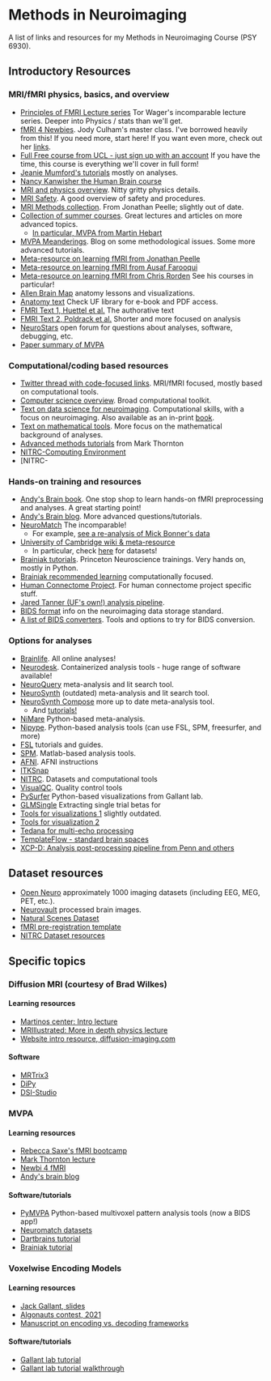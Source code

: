 # Methods in Neuroimaging

A list of links and resources for my Methods in Neuroimaging Course (PSY 6930). 

## Introductory Resources
### MRI/fMRI physics, basics, and overview
- [Principles of FMRI Lecture series](https://www.youtube.com/watch?v=ZL-Tr1KSMKY&list=PLfXA4opIOVrGHncHRxI3Qa5GeCSudwmxM&pp=iAQB) Tor Wager's incomparable lecture series. Deeper into Physics / stats than we'll get. 
- [fMRI 4 Newbies](https://www.fmri4newbies.com/). Jody Culham's master class. I've borrowed heavily from this! If you need more, start here! If you want even more, check out her [links](https://www.fmri4newbies.com/links-1).
- [Full Free course from UCL - just sign up with an account](https://ucl.podia.com/view/courses/designing-and-analysing-fmri-experiments) If you have the time, this course is everything we'll cover in full form! 
- [Jeanie Mumford's tutorials](https://www.youtube.com/c/mumfordbrainstats) mostly on analyses.
- [Nancy Kanwisher the Human Brain course](https://nancysbraintalks.mit.edu/course/9-11-the-human-brain)
- [MRI and physics overview](https://www.cis.rit.edu/htbooks/mri/inside.htm). Nitty gritty physics details.
- [MRI Safety](https://www.mrisafety.com/). A good overview of safety and procedures.
- [MRI Methods collection](https://www.scienceopen.com/search#('v'~4_'id'~''_'queryType'~1_'context'~('collection'~('id'~'873f3e77-23c2-4586-bf82-9985a55a0894'_'kind'~0)_'kind'~11)_'kind'~77_'order'~3_'orderLowestFirst'~false_'query'~''_'filters'~!('kind'~123_'contentTypes'~!'article'*)*_'hideOthers'~false)). From Jonathan Peelle; slightly out of date.
- [Collection of summer courses](https://fmrif.nimh.nih.gov/public/fmri-course/fmri-course-summer-2019). Great lectures and articles on more advanced topics.
    - [In particular, MVPA from Martin Hebart](https://fmrif.nimh.nih.gov/public/other-courses/mvpa)   
- [MVPA Meanderings](https://mvpa.blogspot.com/2013/09/connectome-workbench-plot-nifti-image.html). Blog on some methodological issues. Some more advanced tutorials.
- [Meta-resource on learning fMRI from Jonathan Peelle](http://jonathanpeelle.net/learning-mri)
- [Meta-resource on learning fMRI from Ausaf Farooqui](https://web4.bilkent.edu.tr/hcf/?page_id=634)
- [Meta-resource on learning fMRI from Chris Rorden](https://crnl.readthedocs.io/) See his courses in particular! 
- [Allen Brain Map](https://portal.brain-map.org/) anatomy lessons and visualizations.
- [Anatomy text](https://link.springer.com/book/10.1007/978-3-211-73971-6) Check UF library for e-book and PDF access.
- [FMRI Text 1, Huettel et al.](https://www.amazon.com/Functional-Magnetic-Resonance-Imaging-Second/dp/0878932860/) The authorative text
- [FMRI Text 2, Poldrack et al.](https://www.amazon.com/Handbook-Functional-MRI-Data-Analysis/dp/0521517664/ref=sr_1_1?ie=UTF8&amp&qid=1345812543&amp&sr=8-1&amp&keywords=poldrack%22/) Shorter and more focused on analysis
- [NeuroStars](https://neurostars.org/) open forum for questions about analyses, software, debugging, etc.
- [Paper summary of MVPA](https://academic.oup.com/scan/article/15/4/487/5824852?login=true)
### Computational/coding based resources
- [Twitter thread with code-focused links](https://twitter.com/BrainAndStomach/status/1246051605906063360). MRI/fMRI focused, mostly based on computational tools. 
- [Computer science overview](https://missing.csail.mit.edu/). Broad computational toolkit.
- [Text on data science for neuroimaging](https://neuroimaging-data-science.org/root.html). Computational skills, with a focus on neuroimaging. Also available as an in-print [book](https://www.amazon.com/Data-Science-Neuroimaging-Ariel-Rokem/dp/0691222754).
- [Text on mathematical tools](https://ebatty.github.io/MathToolsforNeuroscience/intro.html). More focus on the mathematical background of analyses.
- [Advanced methods tutorials](http://markallenthornton.com/software/) from Mark Thornton
- [NITRC-Computing Environment](https://www.nitrc.org/ce/)
- [NITRC-
### Hands-on training and resources
- [Andy's Brain book](https://andysbrainbook.readthedocs.io/en/latest/). One stop shop to learn hands-on fMRI preprocessing and analyses. A great starting point!
- [Andy's Brain blog](https://www.andysbrainblog.com/). More advanced questions/tutorials.
- [NeuroMatch](https://compneuro.neuromatch.io/tutorials/intro.html) The incomparable!
    - For example, [see a re-analysis of Mick Bonner's data](https://colab.research.google.com/github/NeuromatchAcademy/course-content/blob/main/projects/fMRI/load_bonner_navigational_affordances.ipynb)
- [University of Cambridge wiki & meta-resource](https://imaging.mrc-cbu.cam.ac.uk/imaging/CbuImaging)
    - In particular, check [here](https://imaging.mrc-cbu.cam.ac.uk/methods/OpenDatasets) for datasets!
- [Brainiak tutorials](https://brainiak.org/tutorials/). Princeton Neuroscience trainings. Very hands on, mostly in Python.
- [Brainiak recommended learning](https://github.com/brainiak/brainiak-tutorials/wiki/Resources) computationally focused.
- [Human Connectome Project](https://store.humanconnectome.org/courses/2019/exploring-the-human-connectome.php). For human connectome project specific stuff.
- [Jared Tanner (UF's own!) analysis pipeline](https://github.com/tannerjared/MRI_Guide/wiki).
- [BIDS format](https://bids.neuroimaging.io/) info on the neuroimaging data storage standard.
- [A list of BIDS converters](https://bids.neuroimaging.io/benefits.html#converters). Tools and options to try for BIDS conversion.
### Options for analyses
- [Brainlife](https://brainlife.io/apps). All online analyses!
- [Neurodesk](https://www.neurodesk.org/). Containerized analysis tools - huge range of software available!
- [NeuroQuery](https://neuroquery.org/) meta-analysis and lit search tool.
- [NeuroSynth](https://neurosynth.org/) (outdated) meta-analysis and lit search tool.
- [NeuroSynth Compose](https://compose.neurosynth.org/) more up to date meta-analysis tool.
    - And [tutorials!](https://neurostuff.github.io/compose-docs/tutorial)
- [NiMare](https://github.com/neurostuff/NiMARE/tree/5e88e4582559ca5f6ba7c4dd4e59d1ea3bb712fd) Python-based meta-analysis. 
- [Nipype](https://miykael.github.io/nipype-beginner-s-guide/installation.html?highlight=graphviz#install-nipype-and-other-python-dependencies). Python-based analysis tools (can use FSL, SPM, freesurfer, and more)
- [FSL](https://fsl.fmrib.ox.ac.uk/fsl/fslwiki/FslInstallation/Windows) tutorials and guides.
- [SPM](https://www.fil.ion.ucl.ac.uk/spm/software/spm8/). Matlab-based analysis tools.
- [AFNI](https://afni.nimh.nih.gov/pub/dist/doc/htmldoc/background_install/install_instructs/index.html). AFNI instructions
- [ITKSnap](http://www.itksnap.org/pmwiki/pmwiki.php)
- [NITRC](https://www.nitrc.org/). Datasets and computational tools
- [VisualQC](https://github.com/raamana/visualqc). Quality control tools
- [PySurfer](https://pysurfer.github.io/auto_examples/index.html) Python-based visualizations from Gallant lab.
- [GLMSingle](https://glmsingle.readthedocs.io/en/latest/wiki.html) Extracting single trial betas for 
- [Tools for visualizations 1](https://www.ncbi.nlm.nih.gov/pmc/articles/PMC4648228/) slightly outdated.
- [Tools for visualization 2](https://onlinelibrary.wiley.com/doi/10.1111/ejn.14430)
- [Tedana for multi-echo processing](https://tedana.readthedocs.io/en/stable/usage.html)
- [TemplateFlow - standard brain spaces](https://www.templateflow.org/browse/)
- [XCP-D: Analysis post-processing pipeline from Penn and others](https://www.biorxiv.org/content/10.1101/2023.11.20.567926v1)
## Dataset resources
- [Open Neuro](https://openneuro.org/) approximately 1000 imaging datasets (including EEG, MEG, PET, etc.).
- [Neurovault](https://neurovault.org/) processed brain images.
- [Natural Scenes Dataset](https://cvnlab.slite.page/p/CT9Fwl4_hc/NSD-Data-Manual)
- [fMRI pre-registration template](https://osf.io/maqwc)
- [NITRC Dataset resources](https://www.nitrc.org/xnat/index.php)
## Specific topics
### Diffusion MRI (courtesy of Brad Wilkes)
#### Learning resources
- [Martinos center: Intro lecture](https://www.youtube.com/watch?v=1shFshj5Tgc)
- [MRIllustrated: More in depth physics lecture](https://www.youtube.com/playlist?list=PLQN7oTTjz44SVSnMXDy66cFQrkm9a-jbw&si=WrwUzJnCwuTk7ZMq)
- [Website intro resource, diffusion-imaging.com](https://www.diffusion-imaging.com/)
#### Software
- [MRTrix3](https://www.mrtrix.org/)
- [DiPy](https://dipy.org/)
- [DSI-Studio](https://dipy.org/)

### MVPA
#### Learning resources
- [Rebecca Saxe's fMRI bootcamp](https://cbmm.mit.edu/video/fmri-bootcamp-part-4-multivariate-analysis-5542)
- [Mark Thornton lecture](https://www.youtube.com/watch?v=ufGtuT_J75w)
- [Newbi 4 fMRI](https://www.newbi4fmri.com/tutorial-9-mvpa-rsa)
- [Andy's brain blog](https://andysbrainbook.readthedocs.io/en/latest/ML/ML_Overview.html)
#### Software/tutorials
- [PyMVPA](https://github.com/bids-apps/PyMVPA) Python-based multivoxel pattern analysis tools (now a BIDS app!)
- [Neuromatch datasets](https://compneuro.neuromatch.io/projects/fMRI/README.html#bonner-algonauts-cichy)
- [Dartbrains tutorial](https://dartbrains.org/content/RSA.html)
- [Brainiak tutorial](https://brainiak.org/tutorials/06-rsa/)

### Voxelwise Encoding Models
#### Learning resources
- [Jack Gallant, slides](https://gallantlab.org/voxelwise_tutorials/voxelwise_modeling.html)
- [Algonauts contest, 2021](http://algonauts.csail.mit.edu/2021/challenge.html#DataRelease)
- [Manuscript on encoding vs. decoding frameworks](https://www.sciencedirect.com/science/article/pii/S1053811910010657)
#### Software/tutorials
- [Gallant lab tutorial](https://github.com/gallantlab/voxelwise_tutorials)
- [Gallant lab tutorial walkthrough](https://www.youtube.com/watch?v=jobQmEJpbhY)
